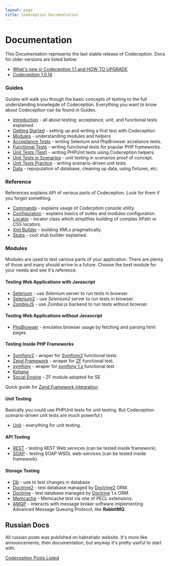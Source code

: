 ```yaml
---
layout: page
title: Codeception Documentation
---
```


# Documentation

This Documentation represents the last stable release of Codeception. 
Docs for older versions are listed below:

* [What's new in Codeception 1.1 and HOW TO UPGRADE](http://codeception.com/08-07-2012/major-codeception-update.html)
* [Codeception 1.0.14](https://github.com/Codeception/Codeception/tree/1.0.14/docs)

### Guides

Guides will walk you though the basic concepts of testing to the full understanding knowlegde of Codeception.
Everything you want to know about Codeception can be found in Guides.

* [Introduction](/docs/01-Introduction) - all about testing: acceptance, unit, and functional tests explained.
* [Getting Started](/docs/02-GettingStarted) - setting up and writing a first test with Codeception
* [Modules](/docs/03-Modules) - understanding modules and helpers
* [Acceptance Tests](/docs/04-AcceptanceTests) - writing Selenium and PhpBrowser accetance tests.
* [Functional Tests](/docs/05-FunctionalTests) - writing functional tests for popular PHP frameworks.
* [Unit Tests (Test)](/docs/06-UnitTests-TEST) - writing PHPUnit tests using Codeception helpers.
* [Unit Tests in Scenarios](/docs/07-UnitTestsScenarios) - unit testing in scenarios proof of concept.
* [Unit Tests Practice](/docs/08-UnitTests-CEST) - writing scenario-driven unit tests 
* [Data](/docs/09-Data) - repopulation of database, cleaning up data, using fixtures, etc.

### Reference

References explains API of verious parts of Codeception. Look for them if you forgot something.

* [Commands](/docs/reference/commands) - explains usage of Codecption console utility.
* [Configuration](/docs/reference/configuration) - explains basics of suites and modules configuration.
* [Locator](/09-24-2012/locator.html) - locator class which simplifies building of complex XPath or CSS locators.
* [Xml Builder](/docs/reference/xmlbuilder) - building XMLs pragmatically.
* [Stubs](/docs/reference/stubs) - cool stub builder explained.

### Modules

Modules are used to test various parts of your application. There are plenty of those and many should arrive in a future. 
Choose the best module for your needs and see it's reference.

#### Testing Web Applications with Javascript

* [Selenium](/docs/modules/Selenium) - use *Selenium* server to run tests in browser.
* [Selenium2](/docs/modules/Selenium2)  - use *Selenium2* server to run tests in browser.
* [ZombieJS](/docs/modules/ZombieJS) - use *Zombie.js* backend to run tests without browser.

#### Testing Web Applications without Javascript

* [PhpBrowser](/docs/modules/PhpBrowser) - emulates browser usage by fetching and parsing html pages.

#### Testing Inside PHP Frameworks

* [Symfony2](/docs/modules/Symfony2) - wraper for [Symfony2](http://symfony.com) functional tests.
* [Zend Framework](/docs/modules/Zend) - wraper for [ZF](http://framework.zend.com) functional test.
* [symfony](/docs/modules/Symfony) - wraper for [symfony 1.x](http://symfony-project.org) functional test
* [Kohana](/docs/modules/Kohana) 
* [Social Engine](/docs/module/SocialEngine) - ZF module adopted for SE

Quick guide for [Zend Framework integration](http://codeception.com/01-27-2012/bdd-with-zend-framework.html).

#### Unit Testing

Basically you could use PHPUnit tests for unit testing. But Codeception scenario-driven unit tests are much powerful )

* [Unit](/docs/modules/Unit) - everything for unit testing.

#### API Testing

* [REST](/docs/modules/REST) - testing REST Web services (can be tested inside framework).
* [SOAP](/docs/modules/SOAP) - testing SOAP WSDL web-services (can be tested inside framework).

#### Storage Testing

* [Db](/docs/modules/Db) - use to test changes in database
* [Doctrine2](/docs/modules/Doctrine2) - test database managed by [Doctrine2](http://www.doctrine-project.org/) ORM.
* [Doctrine](docs/modules/Doctrine) - test database managed by [Doctrine](http://www.doctrine-project.org/) 1.x ORM.
* [Memcache](docs/modules/Memcache) - Memcache test via one of PECL extensions.
* [AMQP](docs/modules/AMQP) -  interacts with message broker software implementing Advanced Message Queuing Protocol, like **RabbitMQ**.

## Russian Docs

All russian posts was published on habrahabr website. It's more like announcements, then documentation, but anyway it's pretty useful to start with.

[Codeception Posts Listed](http://habrahabr.ru/tag/codeception)